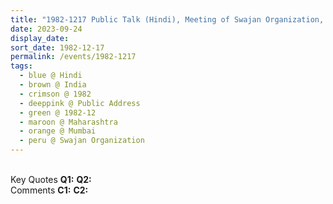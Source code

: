 ```yaml
---
title: "1982-1217 Public Talk (Hindi), Meeting of Swajan Organization, Parel, Mumbai, Maharashtra, India"
date: 2023-09-24
display_date: 
sort_date: 1982-12-17
permalink: /events/1982-1217
tags:
  - blue @ Hindi
  - brown @ India
  - crimson @ 1982
  - deeppink @ Public Address
  - green @ 1982-12
  - maroon @ Maharashtra
  - orange @ Mumbai
  - peru @ Swajan Organization
---
```


<br>

<wave-list>
  <list-title color="DarkSeaGreen" width="55">Key Quotes</list-title>
  <list-item color="BlanchedAlmond" width="280"><b>Q1:</b> <i></i></list-item>
  <list-item color="Lavender" width="280"><b>Q2:</b> <i></i></list-item>
</wave-list>

<br>

<wave-list>
  <list-title color="DarkSeaGreen" width="55">Comments</list-title>
  <list-item color="BlanchedAlmond" width="280"><b>C1:</b> <i></i></list-item>
  <list-item color="Lavender" width="280"><b>C2:</b> <i></i></list-item>
</wave-list>